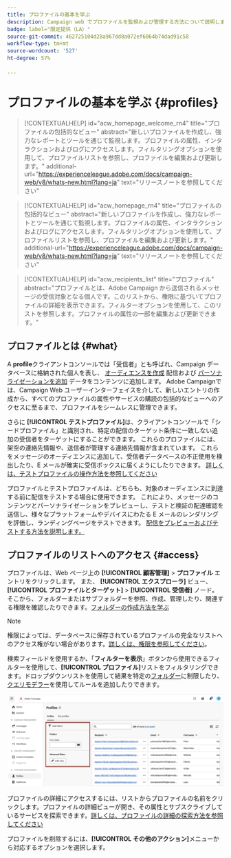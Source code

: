 ```yaml
---
title: プロファイルの基本を学ぶ
description: Campaign web でプロファイルを監視および管理する方法について説明します。
badge: label="限定提供（LA）"
source-git-commit: 462725104d28a967dd8a072ef6064b74dad91c58
workflow-type: tm+mt
source-wordcount: '527'
ht-degree: 57%

---
```


# プロファイルの基本を学ぶ {#profiles}

>[!CONTEXTUALHELP]
>id="acw_homepage_welcome_rn4"
>title="プロファイルの包括的なビュー"
>abstract="新しいプロファイルを作成し、強力なレポートとツールを通じて監視します。プロファイルの属性、インタラクションおよびログにアクセスします。フィルタリングオプションを使用して、プロファイルリストを参照し、プロファイルを編集および更新します。"
>additional-url="https://experienceleague.adobe.com/docs/campaign-web/v8/whats-new.html?lang=ja" text="リリースノートを参照してください"

<!--TO REMOVE BELOW-->
>[!CONTEXTUALHELP]
>id="acw_homepage_rn4"
>title="プロファイルの包括的なビュー"
>abstract="新しいプロファイルを作成し、強力なレポートとツールを通じて監視します。プロファイルの属性、インタラクションおよびログにアクセスします。フィルタリングオプションを使用して、プロファイルリストを参照し、プロファイルを編集および更新します。"
>additional-url="https://experienceleague.adobe.com/docs/campaign-web/v8/whats-new.html?lang=ja" text="リリースノートを参照してください"

<!--TO REMOVE ABOVE-->

>[!CONTEXTUALHELP]
>id="acw_recipients_list"
>title="プロファイル"
>abstract="プロファイルとは、Adobe Campaign から送信されるメッセージの受信対象となる個人です。このリストから、権限に基づいてプロファイルの詳細を表示できます。フィルターオプションを使用して、このリストを参照します。プロファイルの属性の一部を編集および更新できます。"

## プロファイルとは {#what}

A **profile**&#x200B;クライアントコンソールでは「受信者」とも呼ばれ、Campaign データベースに格納された個人を表し、 [オーディエンスを作成](create-audience.md) 配信および [パーソナライゼーションを追加](../personalization/personalize.md) データをコンテンツに追加します。 Adobe Campaignでは、Campaign Web ユーザーインターフェイスを介して、新しいエントリの作成から、すべてのプロファイルの属性やサービスの購読の包括的なビューへのアクセスに至るまで、プロファイルをシームレスに管理できます。

さらに **[!UICONTROL テストプロファイル]**&#x200B;は、クライアントコンソールで「シードプロファイル」と識別され、特定の配信のターゲット条件に一致しない追加の受信者をターゲットにすることができます。 これらのプロファイルには、架空の連絡先情報や、送信者が管理する連絡先情報が含まれています。 これらをメッセージのオーディエンスに追加して、受信者データベースの不正使用を検出したり、E メールが確実に受信ボックスに届くようにしたりできます。 [詳しくは、テストプロファイルの操作方法を参照してください](test-profiles.md)

プロファイルとテストプロファイルは、どちらも、対象のオーディエンスに到達する前に配信をテストする場合に使用できます。 これにより、メッセージのコンテンツとパーソナライゼーションをプレビューし、テストと検証の配達確認を送信し、様々なプラットフォームやデバイスにわたる E メールのレンダリングを評価し、ランディングページをテストできます。 [配信をプレビューおよびテストする方法を説明します。](../preview-test/preview-test.md)

## プロファイルのリストへのアクセス {#access}

プロファイルは、Web ページ上の **[!UICONTROL 顧客管理]** > **プロファイル** エントリをクリックします。 また、 **[!UICONTROL エクスプローラ]** ビュー、 **[!UICONTROL プロファイルとターゲット]** > **[!UICONTROL 受信者]** ノード。 そこから、フォルダーまたはサブフォルダーを参照、作成、管理したり、関連する権限を確認したりできます。[フォルダーの作成方法を学ぶ](../get-started/permissions.md#folders)

>[!NOTE]
>
>権限によっては、データベースに保存されているプロファイルの完全なリストへのアクセス権がない場合があります。[詳しくは、権限を参照してください](../get-started/permissions.md)。

検索フィールドを使用するか、「**フィルターを表示**」ボタンから使用できるフィルターを使用して、**[!UICONTROL プロファイル]**&#x200B;リストをフィルタリングできます。ドロップダウンリストを使用して結果を特定の[フォルダー](../get-started/permissions.md#folders)に制限したり、[クエリモデラー](../query/query-modeler-overview.md)を使用してルールを追加したりできます。

![](assets/profiles-list-filters.png)

プロファイルの詳細にアクセスするには、リストからプロファイルの名前をクリックします。プロファイルの詳細ビューが開き、その属性とサブスクライブしているサービスを探索できます。[詳しくは、プロファイルの詳細の探索方法を参照してください](create-profile.md)

プロファイルを削除するには、**[!UICONTROL その他のアクション]**&#x200B;メニューから対応するオプションを選択します。
